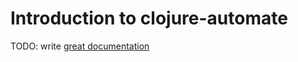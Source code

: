 # Introduction to clojure-automate

TODO: write [great documentation](http://jacobian.org/writing/what-to-write/)
